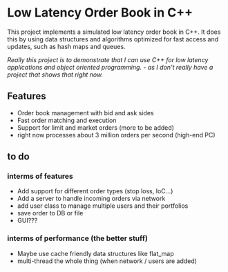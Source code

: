 # Low Latency Order Book in C++
This project implements a simulated low latency order book in C++. It does this by using data structures and algorithms optimized for fast access and updates, such as hash maps and queues.

*Really this project is to demonstrate that I can use C++ for low latency applications and object oriented programming. - as I don't really have a project that shows that right now.*
## Features
- Order book management with bid and ask sides
- Fast order matching and execution
- Support for limit and market orders (more to be added)
- right now processes about 3 million orders per second (high-end PC)

## to do
### interms of features
- Add support for different order types (stop loss, IoC...)
- Add a server to handle incoming orders via network
- add  user class to manage multiple users and their portfolios
- save order to DB or file
- GUI???

### interms of performance (the better stuff)
- Maybe use cache friendly data structures like flat_map 
- multi-thread the whole thing (when network / users are added)

